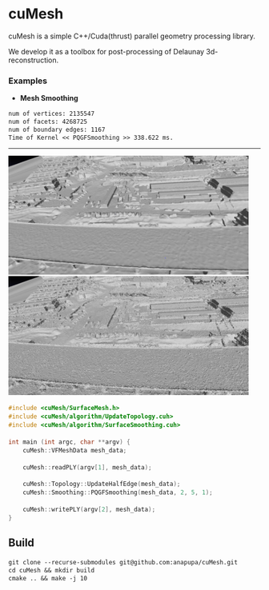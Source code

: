 # cuMesh
cuMesh is a simple C++/Cuda(thrust) parallel geometry processing library.

We develop it as a toolbox for post-processing of Delaunay 3d-reconstruction.


### Examples
- **Mesh Smoothing**
```
num of vertices: 2135547
num of facets: 4268725
num of boundary edges: 1167
Time of Kernel << PQGFSmoothing >> 338.622 ms. 
```
---
<img src="https://github.com/anapupa/cuMesh/blob/main/docs/images/snapshot02_L00.png" alt="Quadric Smoothed" width="480" height="whatever" /> <img src="https://github.com/anapupa/cuMesh/blob/main/docs/images/snapshot02_L01.png" alt="Original Mesh" width="480" height="whatever"/>

```cpp
#include <cuMesh/SurfaceMesh.h>
#include <cuMesh/algorithm/UpdateTopology.cuh>
#include <cuMesh/algorithm/SurfaceSmoothing.cuh>

int main (int argc, char **argv) {
    cuMesh::VFMeshData mesh_data;

    cuMesh::readPLY(argv[1], mesh_data);

    cuMesh::Topology::UpdateHalfEdge(mesh_data);
    cuMesh::Smoothing::PQGFSmoothing(mesh_data, 2, 5, 1);

    cuMesh::writePLY(argv[2], mesh_data);
}
```

## Build
```shell
git clone --recurse-submodules git@github.com:anapupa/cuMesh.git
cd cuMesh && mkdir build
cmake .. && make -j 10
```
